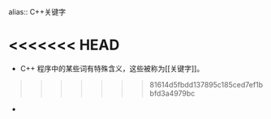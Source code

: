 alias:: C++关键字

<<<<<<< HEAD
=======
- C++ 程序中的某些词有特殊含义，这些被称为[[关键字]]。
>>>>>>> 81614d5fbdd137895c185ced7ef1bbfd3a4979bc
-